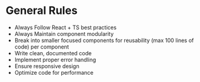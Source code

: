 # General Rules

- Always Follow React + TS best practices
- Always Maintain component modularity
- Break into smaller focused components for reusability (max 100 lines of code) per component
- Write clean, documented code
- Implement proper error handling
- Ensure responsive design
- Optimize code for performance
